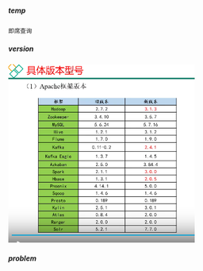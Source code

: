 ##### temp

```
即席查询
```

##### version

![image-20220103163534955](resources\images\image-20220103163534955.png)

##### problem

```
```


